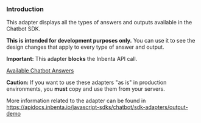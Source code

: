 ### Introduction
This adapter displays all the types of answers and outputs available in the Chatbot SDK.

**This is intended for development purposes only.** You can use it to see the design changes that apply to every type of answer and output.

**Important:** This adapter **blocks** the Inbenta API call.

<a href="https://apidocs.inbenta.io/javascript-sdks/chatbot/sdk-customization/actions#displaychatbotmessage">Available Chatbot Answers</a>


**Caution:** If you want to use these adapters "as is" in production environments, you **must** copy and use them from your servers.

More information related to the adapter can be found in https://apidocs.inbenta.io/javascript-sdks/chatbot/sdk-adapters/output-demo
